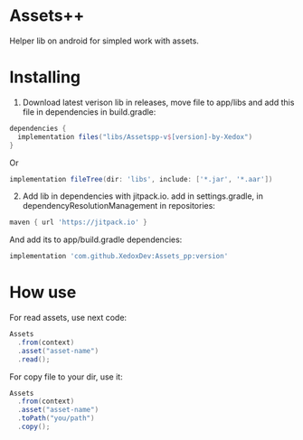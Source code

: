 # Assets++
Helper lib on android for simpled work with assets.

# Installing
1. Download latest verison lib in releases, move file to app/libs and add this file in dependencies in build.gradle:
```gradle
dependencies {
  implementation files("libs/Assetspp-v$[version]-by-Xedox")
}
```
Or
```gradle
implementation fileTree(dir: 'libs', include: ['*.jar', '*.aar']) 
```
2. Add lib in dependencies with jitpack.io. add in settings.gradle, in dependencyResolutionManagement in repositories:
```gradle
maven { url 'https://jitpack.io' }
```
And add its to app/build.gradle dependencies:
```gradle
implementation 'com.github.XedoxDev:Assets_pp:version'
```
# How use
For read assets, use next code:
```java
Assets
  .from(context)
  .asset("asset-name")
  .read();
```
For copy file to your dir, use it:
```java
Assets
  .from(context)
  .asset("asset-name")
  .toPath("you/path")
  .copy();
```
